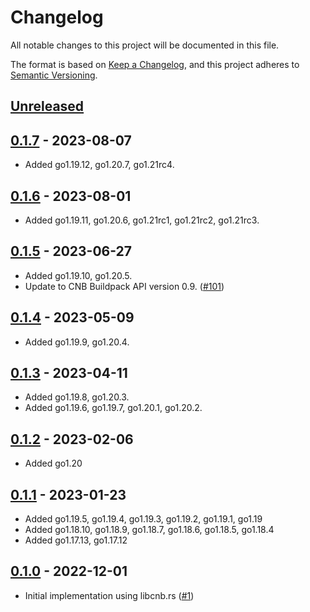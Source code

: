 # Changelog

All notable changes to this project will be documented in this file.

The format is based on [Keep a Changelog](https://keepachangelog.com/en/1.0.0/),
and this project adheres to [Semantic Versioning](https://semver.org/spec/v2.0.0.html).

## [Unreleased]

## [0.1.7] - 2023-08-07

- Added go1.19.12, go1.20.7, go1.21rc4.

## [0.1.6] - 2023-08-01

- Added go1.19.11, go1.20.6, go1.21rc1, go1.21rc2, go1.21rc3.

## [0.1.5] - 2023-06-27

- Added go1.19.10, go1.20.5.
- Update to CNB Buildpack API version 0.9. ([#101](https://github.com/heroku/buildpacks-go/pull/101))

## [0.1.4] - 2023-05-09

- Added go1.19.9, go1.20.4.

## [0.1.3] - 2023-04-11

- Added go1.19.8, go1.20.3.
- Added go1.19.6, go1.19.7, go1.20.1, go1.20.2.

## [0.1.2] - 2023-02-06

- Added go1.20

## [0.1.1] - 2023-01-23

- Added go1.19.5, go1.19.4, go1.19.3, go1.19.2, go1.19.1, go1.19
- Added go1.18.10, go1.18.9, go1.18.7, go1.18.6, go1.18.5, go1.18.4
- Added go1.17.13, go1.17.12

## [0.1.0] - 2022-12-01

- Initial implementation using libcnb.rs ([#1](https://github.com/heroku/buildpacks-go/pull/1))

[unreleased]: https://github.com/heroku/buildpacks-go/compare/v0.1.7...HEAD
[0.1.7]: https://github.com/heroku/buildpacks-go/compare/v0.1.6...v0.1.7
[0.1.6]: https://github.com/heroku/buildpacks-go/compare/v0.1.5...v0.1.6
[0.1.5]: https://github.com/heroku/buildpacks-go/compare/v0.1.4...v0.1.5
[0.1.4]: https://github.com/heroku/buildpacks-go/compare/v0.1.3...v0.1.4
[0.1.3]: https://github.com/heroku/buildpacks-go/compare/v0.1.2...v0.1.3
[0.1.2]: https://github.com/heroku/buildpacks-go/compare/v0.1.1...v0.1.2
[0.1.1]: https://github.com/heroku/buildpacks-go/compare/v0.1.0...v0.1.1
[0.1.0]: https://github.com/heroku/buildpacks-go/releases/tag/v0.1.0